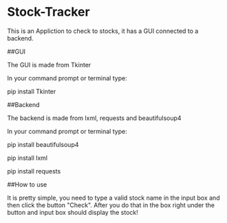 # Stock-Tracker


This is an Appliction to check to stocks, it has a GUI connected to a backend. 


##GUI

The GUI is made from Tkinter

In your command prompt or terminal type:

pip install Tkinter 

##Backend

The backend is made from lxml, requests and beautifulsoup4

In your command prompt or terminal type:

pip install beautifulsoup4

pip install lxml

pip install requests


##How to use

It is pretty simple, you need to type a valid stock name in the input box and then click the button "Check". After you do that in the box right under the button and input box should display the stock!
